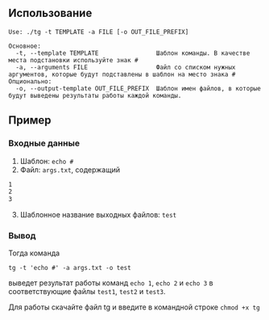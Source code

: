 ## Использование
```
Use: ./tg -t TEMPLATE -a FILE [-o OUT_FILE_PREFIX]

Основное:
  -t, --template TEMPLATE                Шаблон команды. В качестве места подстановки используйте знак #
  -a, --arguments FILE                   Файл со списком нужных аргументов, которые будут подставлены в шаблон на место знака #
Опционально:
  -o, --output-template OUT_FILE_PREFIX  Шаблон имен файлов, в которые будут выведены результаты работы каждой команды.
```

## Пример
### Входные данные
1. Шаблон: `echo #`
2. Файл: `args.txt`, содержащий
```args.txt
1
2
3
```
3. Шаблонное название выходных файлов: `test`

### Вывод
Тогда команда
```
tg -t 'echo #' -a args.txt -o test
```
выведет результат работы команд `echo 1`, `echo 2` и `echo 3` в соответствующие файлы `test1`, `test2` и `test3`.

Для работы скачайте файл tg и введите в командной строке `chmod +x tg`
